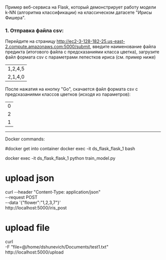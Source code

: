 
Пример веб-сервиса на Flask, который демонстрирует работу модели k-NN (алгоритма классификации) на классическом датасете "Ирисы Фишера". 

### 1. Отправка файла csv:
Перейдите на страницу http://ec2-3-128-182-25.us-east-2.compute.amazonaws.com:5000/submit, введите наименование файла предикта (итогового файла с предсказаниями класса цветка), загрузите файл формата csv с параметрами лепестков ириса (см. пример ниже) 

<table>
  <tr>
    <td>1,2,4,5</td>
  </tr>
  <tr>
    <td>2,1,4,0</td>
  </tr>
</table>

После нажатия на кнопку "Go", скачается файл формата csv с предсказаниями классов цветков (исходя из параметров):

<table>
  <tr>
    <td>0</td>
  </tr>
  <tr>
    <td>2</td>
  </tr>
  <tr>
    <td>1</td>
  </tr>
</table>




-------

Docker commands:

#docker get into container
docker exec -it ds_flask_flask_1 bash

docker exec -it ds_flask_flask_1 python train_model.py

# upload json
curl --header "Content-Type: application/json" \
  --request POST \
  --data '{"flower":"1,2,3,7"}' \
  http://localhost:5000/iris_post

# upload file 
curl \
  -F "file=@/home/dshunevich/Documents/test1.txt" \
  http://localhost:5000/upload

  
